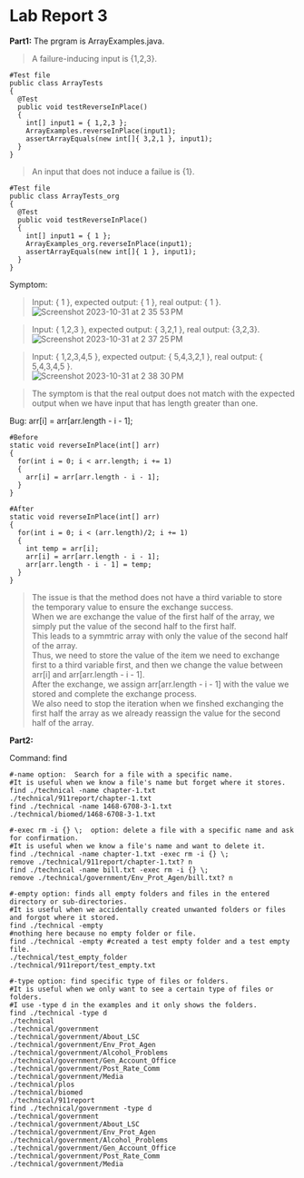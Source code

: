 # Lab Report 3
**Part1:**
The prgram is ArrayExamples.java.  
>A failure-inducing input is {1,2,3}.
```
#Test file
public class ArrayTests
{
  @Test
  public void testReverseInPlace()
  {
    int[] input1 = { 1,2,3 };
    ArrayExamples.reverseInPlace(input1);
    assertArrayEquals(new int[]{ 3,2,1 }, input1);
  }
}
```

>An input that does not induce a failue is {1}.
```
#Test file
public class ArrayTests_org
{
  @Test
  public void testReverseInPlace()
  {
    int[] input1 = { 1 };
    ArrayExamples_org.reverseInPlace(input1);
    assertArrayEquals(new int[]{ 1 }, input1);
  }
}
```

Symptom:
>Input: { 1 }, expected output: { 1 }, real output: { 1 }.  
![Screenshot 2023-10-31 at 2 35 53 PM](https://github.com/BTTT21/cse15l-lab-reports/assets/146874113/653bf9fe-9634-4c63-8e0e-bfcaedd2e1ec)

>Input: { 1,2,3 }, expected output: { 3,2,1 }, real output: {3,2,3}.  
![Screenshot 2023-10-31 at 2 37 25 PM](https://github.com/BTTT21/cse15l-lab-reports/assets/146874113/d3525823-2f18-4daf-b6b3-521d665afcea)

>Input: { 1,2,3,4,5 }, expected output: { 5,4,3,2,1 }, real output: { 5,4,3,4,5 }.  
![Screenshot 2023-10-31 at 2 38 30 PM](https://github.com/BTTT21/cse15l-lab-reports/assets/146874113/b2847a5e-7e10-406b-8a53-a8fcb7e9f115)

>The symptom is that the real output does not match with the expected output when we have input that has length greater than one.

Bug: arr[i] = arr[arr.length - i - 1];
```
#Before
static void reverseInPlace(int[] arr)
{
  for(int i = 0; i < arr.length; i += 1)
  {
    arr[i] = arr[arr.length - i - 1];
  }
}
```
```
#After
static void reverseInPlace(int[] arr)
{
  for(int i = 0; i < (arr.length)/2; i += 1)
  {
    int temp = arr[i];
    arr[i] = arr[arr.length - i - 1];
    arr[arr.length - i - 1] = temp;
  }
}
```
>The issue is that the method does not have a third variable to store the temporary value to ensure the exchange success.  
>When we are exchange the value of the first half of the array, we simply put the value of the second half to the first half.  
>This leads to a symmtric array with only the value of the second half of the array.  
>Thus, we need to store the value of the item we need to exchange first to a third variable first, and then we change the value between arr[i] and arr[arr.length - i - 1].  
>After the exchange, we assign arr[arr.length - i - 1] with the value we stored and complete the exchange process.  
>We also need to stop the iteration when we finshed exchanging the first half the array as we already reassign the value for the second half of the array.


**Part2:**

Command: find
```
#-name option:  Search for a file with a specific name.
#It is useful when we know a file's name but forget where it stores.
find ./technical -name chapter-1.txt 
./technical/911report/chapter-1.txt
find ./technical -name 1468-6708-3-1.txt 
./technical/biomed/1468-6708-3-1.txt
```
```
#-exec rm -i {} \;  option: delete a file with a specific name and ask for confirmation.
#It is useful when we know a file's name and want to delete it.
find ./technical -name chapter-1.txt -exec rm -i {} \;
remove ./technical/911report/chapter-1.txt? n
find ./technical -name bill.txt -exec rm -i {} \;
remove ./technical/government/Env_Prot_Agen/bill.txt? n
```
```
#-empty option: finds all empty folders and files in the entered directory or sub-directories.
#It is useful when we accidentally created unwanted folders or files and forgot where it stored.
find ./technical -empty
#nothing here because no empty folder or file.
find ./technical -empty #created a test empty folder and a test empty file.
./technical/test_empty_folder
./technical/911report/test_empty.txt
```
```
#-type option: find specific type of files or folders.
#It is useful when we only want to see a certain type of files or folders.
#I use -type d in the examples and it only shows the folders.
find ./technical -type d
./technical
./technical/government
./technical/government/About_LSC
./technical/government/Env_Prot_Agen
./technical/government/Alcohol_Problems
./technical/government/Gen_Account_Office
./technical/government/Post_Rate_Comm
./technical/government/Media
./technical/plos
./technical/biomed
./technical/911report
find ./technical/government -type d
./technical/government
./technical/government/About_LSC
./technical/government/Env_Prot_Agen
./technical/government/Alcohol_Problems
./technical/government/Gen_Account_Office
./technical/government/Post_Rate_Comm
./technical/government/Media
```
